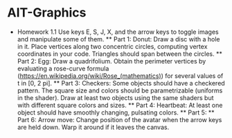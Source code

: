 # AIT-Graphics
* Homework 1.1
Use keys E, S, J, X, and the arrow keys to toggle images and manipulate some of them. 
** Part 1: Donut: Draw a disc with a hole in it. Place vertices along two concentric circles, computing vertex coordinates in your code. Triangles should span between the circles.
** Part 2: Egg: Draw a quadrifolium. Obtain the perimeter vertices by evaluating a rose-curve formula (https://en.wikipedia.org/wiki/Rose_(mathematics)) for several values of t in [0, 2 pi].
** Part 3: Checkers: Some objects should have a checkered pattern. The square size and colors should be parametrizable (uniforms in the shader). Draw at least two objects using the same shaders but with different square colors and sizes.
** Part 4: Heartbeat: At least one object should have smoothly changing, pulsating colors.
** Part 5:
** Part 6: Arrow move: Change position of the avatar when the arrow keys are held down. Warp it around if it leaves the canvas.
